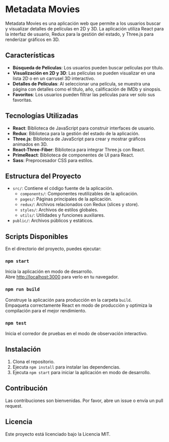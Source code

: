 # Metadata Movies

Metadata Movies es una aplicación web que permite a los usuarios buscar y visualizar detalles de películas en 2D y 3D. La aplicación utiliza React para la interfaz de usuario, Redux para la gestión del estado, y Three.js para renderizar gráficos en 3D.

## Características

- **Búsqueda de Películas**: Los usuarios pueden buscar películas por título.
- **Visualización en 2D y 3D**: Las películas se pueden visualizar en una lista 2D o en un carrusel 3D interactivo.
- **Detalles de Películas**: Al seleccionar una película, se muestra una página con detalles como el título, año, calificación de IMDb y sinopsis.
- **Favoritos**: Los usuarios pueden filtrar las películas para ver solo sus favoritas.

## Tecnologías Utilizadas

- **React**: Biblioteca de JavaScript para construir interfaces de usuario.
- **Redux**: Biblioteca para la gestión del estado de la aplicación.
- **Three.js**: Biblioteca de JavaScript para crear y mostrar gráficos animados en 3D.
- **React-Three-Fiber**: Biblioteca para integrar Three.js con React.
- **PrimeReact**: Biblioteca de componentes de UI para React.
- **Sass**: Preprocesador CSS para estilos.

## Estructura del Proyecto

- `src/`: Contiene el código fuente de la aplicación.
  - `components/`: Componentes reutilizables de la aplicación.
  - `pages/`: Páginas principales de la aplicación.
  - `redux/`: Archivos relacionados con Redux (slices y store).
  - `styles/`: Archivos de estilos globales.
  - `utils/`: Utilidades y funciones auxiliares.
- `public/`: Archivos públicos y estáticos.

## Scripts Disponibles

En el directorio del proyecto, puedes ejecutar:

### `npm start`

Inicia la aplicación en modo de desarrollo.\
Abre [http://localhost:3000](http://localhost:3000) para verlo en tu navegador.

### `npm run build`

Construye la aplicación para producción en la carpeta `build`.\
Empaqueta correctamente React en modo de producción y optimiza la compilación para el mejor rendimiento.

### `npm test`

Inicia el corredor de pruebas en el modo de observación interactivo.

## Instalación

1. Clona el repositorio.
2. Ejecuta `npm install` para instalar las dependencias.
3. Ejecuta `npm start` para iniciar la aplicación en modo de desarrollo.

## Contribución

Las contribuciones son bienvenidas. Por favor, abre un issue o envía un pull request.

## Licencia

Este proyecto está licenciado bajo la Licencia MIT.
